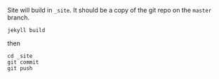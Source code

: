 Site will build in `_site`. It should be a copy of the git repo on the `master` branch.

    jekyll build

then

    cd _site
    git commit
    git push
